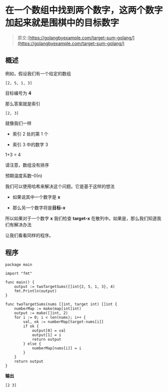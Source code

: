 # 在一个数组中找到两个数字，这两个数字加起来就是围棋中的目标数字

> 原文:[https://golangbyexample.com/target-sum-golang/](https://golangbyexample.com/target-sum-golang/)

## **概述**

例如，假设我们有一个给定的数组

```
[2, 5, 1, 3]
```

目标编号为 **4**

那么答案就是索引

```
[2, 3]
```

就像我们一样

*   索引 2 处的第 1 个

*   索引 3 中的数字 3

1+3 = 4

请注意，数组没有排序

预期温度系数–0(n)

我们可以使用哈希来解决这个问题。它是基于这样的想法

*   如果说其中一个数字是 **x**

*   那么另一个数字将是**目标-x**

所以如果对于一个数字 **x** 我们检查 **target-x** 在散列中。如果是，那么我们知道我们有解决办法

让我们看看同样的程序。

## **程序**

```
package main

import "fmt"

func main() {
	output := twoTargetSums([]int{2, 5, 1, 3}, 4)
	fmt.Println(output)
}

func twoTargetSums(nums []int, target int) []int {
	numberMap := make(map[int]int)
	output := make([]int, 2)
	for i := 0; i < len(nums); i++ {
		val, ok := numberMap[target-nums[i]]
		if ok {
			output[0] = val
			output[1] = i
			return output
		} else {
			numberMap[nums[i]] = i
		}
	}
	return output
}
```

**输出**

```
[2 3]
```